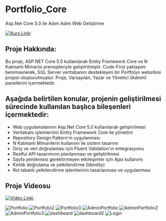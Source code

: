 # Portfolio_Core
Asp.Net Core 5.0 ile Adım Adım Web Geliştirme

[![Kurs Linki](https://img.shields.io/badge/Kurs%20Linki%20-izlemek%20için%20tıklayın-purple)](https://www.udemy.com/course/aspnet-core-5-ile-adim-adim-web-gelistirme/)
## Proje Hakkında: 
Bu proje, ASP.NET Core 5.0 kullanılarak Entity Framework Core ve N Katmanlı Mimarisi prensipleriyle geliştirilmiştir. Code-First yaklaşımı benimsenerek, SQL Server veritabanını destekleyen bir Portfolyo websitesi projesi oluşturulmuştur. Proje, Varsayılan, Yazar ve Yönetici (Admin) panellerini içermektedir.

## Aşağıda belirtilen konular, projenin geliştirilmesi sürecinde kullanılan başlıca bileşenleri içermektedir:
- Web uygulamalarının Asp.Net Core 5.0 kullanılarak geliştirilmesi
- Veritabanı işlemlerinin Entity Framework Core ile yönetimi
- Repository Design Pattern'ın uygulanması
- N Katmanlı Mimarilerin kullanımı ile sistem tasarımı
- Giriş ve veri doğrulaması için Fluent Validation'ın entegrasyonu
- Restful API tasarımının planlanması ve geliştirilmesi
- Sayfa yenilemesi gerektirmeyen etkileşimler için Ajax kullanımı
- Kimlik doğrulama ve yetkilendirme (Identity)
- Rol tabanlı yetkilendirme işlemlerinin tasarlanması ve uygulanması

## Proje Videosu
[![Video Linki](https://img.shields.io/badge/Video%20Linki%20-izlemek%20için%20tıklayın-blue)](https://www.linkedin.com/feed/update/urn:li:activity:7095789127626891264/)

![Portfolio](https://github.com/feyzabakir/Portfolio_Core/assets/120409251/03997483-f272-4a2c-bd0b-ecbf5d3caf9e)
![Portfolio2](https://github.com/feyzabakir/Portfolio_Core/assets/120409251/29c0ed18-250f-441c-860b-401c381f18da)
![Portfolio3](https://github.com/feyzabakir/Portfolio_Core/assets/120409251/a443e6f1-bec1-410f-bfe8-b1af9d15f947)
![AdminPortfolio](https://github.com/feyzabakir/Portfolio_Core/assets/120409251/171dd661-53e4-4eea-9fd2-446b47c74b5e)
![AdminPortfolio2](https://github.com/feyzabakir/Portfolio_Core/assets/120409251/f6167f1d-0256-4c4c-ba48-0fa00c1e2c8d)
![AdminPortfolio3](https://github.com/feyzabakir/Portfolio_Core/assets/120409251/25c7bdeb-95fb-4741-85cd-463c79531a76)
![dashboard](https://github.com/feyzabakir/Portfolio_Core/assets/120409251/17fdad46-9ff7-42ed-9687-ea1b7f4b396e)
![dashboard2](https://github.com/feyzabakir/Portfolio_Core/assets/120409251/fabd3521-85b6-4e17-963e-b49d366b7f5d)
![Login](https://github.com/feyzabakir/Portfolio_Core/assets/120409251/46d6d8a6-6d36-4fb5-8cc5-7dae0983bd0d)


